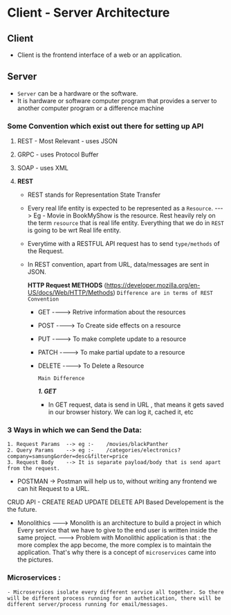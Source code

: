 # Client - Server Architecture

## Client

- Client is the frontend interface of a web or an application.

## Server

- `Server` can be a hardware or the software.
- It is hardware or software computer program that provides a server to another computer program or a difference machine

### Some Convention which exist out there for setting up API

1. REST - Most Relevant - uses JSON
2. GRPC - uses Protocol Buffer
3. SOAP - uses XML

4. **REST**

   - REST stands for Representation State Transfer
   - Every real life entity is expected to be represented as a `Resource`. ---> Eg - Movie in BookMyShow is the resource.
     Rest heavily rely on the term `resource` that is real life entity. Everything that we do in `REST` is going to be wrt Real life entity.
   - Everytime with a RESTFUL API request has to send `type/methods` of the Request.

   - In REST convention, apart from URL, data/messages are sent in JSON.

     **HTTP Request METHODS** (https://developer.mozilla.org/en-US/docs/Web/HTTP/Methods)
     `Difference are in terms of REST Convention`

     - GET ----> Retrive information about the resources
     - POST ----> To Create side effects on a resource
     - PUT ----> To make complete update to a resource
     - PATCH ----> To make partial update to a resource
     - DELETE ----> To Delete a Resource

       `Main Difference`

       **_1. GET_**

       - In GET request, data is send in URL , that means it gets saved in our browser history. We can log it, cached it, etc

### 3 Ways in which we can Send the Data:

    1. Request Params  --> eg :-    /movies/blackPanther
    2. Query Params    --> eg :-    /categories/electronics?company=samsung&order=desc&filter=price
    3. Request Body    --> It is separate payload/body that is send apart from the request.

- POSTMAN -> Postman will help us to, without writing any frontend we can hit Request to a URL.

CRUD API - CREATE READ UPDATE DELETE
API Based Developement is the the future.

- Monolithics ---> Monolith is an architecture to build a project in which Every service that we have to give to the end user is written inside the same project.
  ---> Problem with Monolithic application is that : the more complex the app become, the more complex is to maintain the application.
  That's why there is a concept of `microservices` came into the pictures.

### Microservices :

    - Microservices isolate every different service all together. So there will be different process running for an authetication, there will be different server/process running for email/messages.

